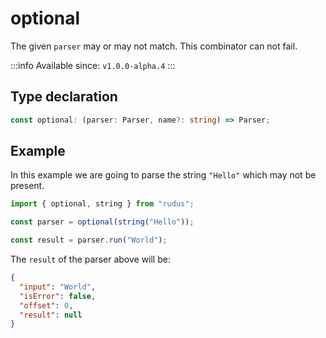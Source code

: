 # optional

The given `parser` may or may not match. This combinator can not fail.

:::info
Available since: `v1.0.0-alpha.4`
:::

## Type declaration

```ts
const optional: (parser: Parser, name?: string) => Parser;
```

## Example

In this example we are going to parse the string `"Hello"` which may not be present.

```ts
import { optional, string } from "rudus";

const parser = optional(string("Hello"));

const result = parser.run("World");
```

The `result` of the parser above will be:

```json
{
  "input": "World",
  "isError": false,
  "offset": 0,
  "result": null
}
```
